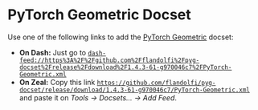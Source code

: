 # PyTorch Geometric Docset #

 Use one of the following links to add the [PyTorch Geometric](https://pytorch-geometric.readthedocs.io/en/latest/) docset:

  - **On Dash:** Just go to [`dash-feed://https%3A%2F%2Fgithub.com%2Fflandolfi%2Fpyg-docset%2Frelease%2Fdownload%2F1.4.3-61-g970046c7%2FPyTorch-Geometric.xml`](dash-feed://https%3A%2F%2Fgithub.com%2Fflandolfi%2Fpyg-docset%2Frelease%2Fdownload%2F1.4.3-61-g970046c7%2FPyTorch-Geometric.xml)
  - **On Zeal:** Copy this link [`https://github.com/flandolfi/pyg-docset/release/download/1.4.3-61-g970046c7/PyTorch-Geometric.xml`](https://github.com/flandolfi/pyg-docset/release/download/1.4.3-61-g970046c7/PyTorch-Geometric.xml) and paste it on *Tools → Docsets... → Add Feed*.

